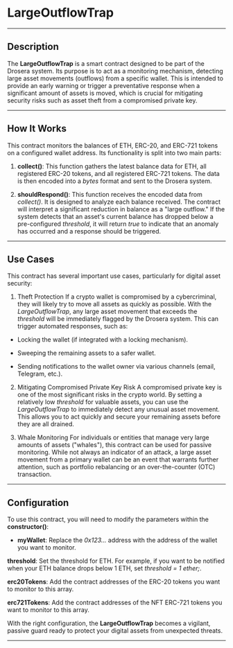 # LargeOutflowTrap

---

## Description
The **LargeOutflowTrap** is a smart contract designed to be part of the Drosera system. Its purpose is to act as a monitoring mechanism, detecting large asset movements (outflows) from a specific wallet. This is intended to provide an early warning or trigger a preventative response when a significant amount of assets is moved, which is crucial for mitigating security risks such as asset theft from a compromised private key.

---

## How It Works
This contract monitors the balances of ETH, ERC-20, and ERC-721 tokens on a configured wallet address. Its functionality is split into two main parts:

1. **collect()**: This function gathers the latest balance data for ETH, all registered ERC-20 tokens, and all registered ERC-721 tokens. The data is then encoded into a *bytes* format and sent to the Drosera system.

2. **shouldRespond()**: This function receives the encoded data from *collect()*. It is designed to analyze each balance received. The contract will interpret a significant reduction in balance as a "large outflow." If the system detects that an asset's current balance has dropped below a pre-configured *threshold*, it will return *true* to indicate that an anomaly has occurred and a response should be triggered.

---

## Use Cases
This contract has several important use cases, particularly for digital asset security:

1. Theft Protection
If a crypto wallet is compromised by a cybercriminal, they will likely try to move all assets as quickly as possible. With the *LargeOutflowTrap*, any large asset movement that exceeds the *threshold* will be immediately flagged by the Drosera system. This can trigger automated responses, such as:

- Locking the wallet (if integrated with a locking mechanism).

- Sweeping the remaining assets to a safer wallet.

- Sending notifications to the wallet owner via various channels (email, Telegram, etc.).

2. Mitigating Compromised Private Key Risk
A compromised private key is one of the most significant risks in the crypto world. By setting a relatively low *threshold* for valuable assets, you can use the *LargeOutflowTrap* to immediately detect any unusual asset movement. This allows you to act quickly and secure your remaining assets before they are all drained.

3. Whale Monitoring
For individuals or entities that manage very large amounts of assets ("whales"), this contract can be used for passive monitoring. While not always an indicator of an attack, a large asset movement from a primary wallet can be an event that warrants further attention, such as portfolio rebalancing or an over-the-counter (OTC) transaction.

---

## Configuration
To use this contract, you will need to modify the parameters within the **constructor()**:

- **myWallet**: Replace the *0x123...* address with the address of the wallet you want to monitor.

**threshold**: Set the threshold for ETH. For example, if you want to be notified when your ETH balance drops below 1 ETH, set *threshold = 1 ether;*.

**erc20Tokens**: Add the contract addresses of the ERC-20 tokens you want to monitor to this array.

**erc721Tokens**: Add the contract addresses of the NFT ERC-721 tokens you want to monitor to this array.

With the right configuration, the **LargeOutflowTrap** becomes a vigilant, passive guard ready to protect your digital assets from unexpected threats.

---